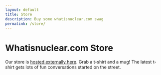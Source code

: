 ```yaml
---
layout: default
title: Store
description: Buy some whatisnuclear.com swag
permalink: /store/
---
```

<div class="row">
<div class="col-md-8" markdown="1">

# Whatisnuclear.com Store

Our store is <a href="https://www.zazzle.com/ntouran/products">hosted externally here</a>. Grab a t-shirt and a mug! The latest t-shirt gets lots of fun conversations started on the street.

</div>
</div>

